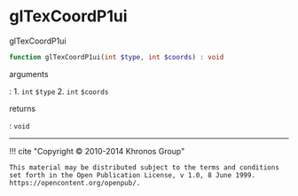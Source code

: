# glTexCoordP1ui
glTexCoordP1ui

```php
function glTexCoordP1ui(int $type, int $coords) : void
```

arguments

:    1. `int` `$type` 
    2. `int` `$coords` 

returns

:    `void` 

---
     

!!! cite "Copyright © 2010-2014 Khronos Group"

    This material may be distributed subject to the terms and conditions set forth in the Open Publication License, v 1.0, 8 June 1999. https://opencontent.org/openpub/.